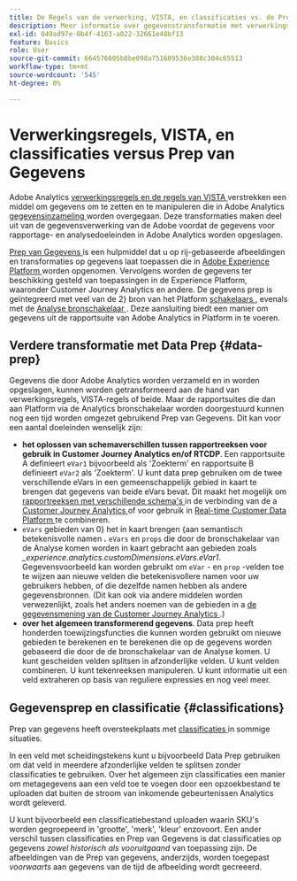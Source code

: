 ```yaml
---
title: De Regels van de verwerking, VISTA, en classificaties vs. de Prep van Gegevens voor de bron van Analytics schakelaar
description: Meer informatie over gegevenstransformatie met verwerkingsregels en VISTA versus Data Prep
exl-id: 049ad97e-0b4f-4163-a022-32661e48bf13
feature: Basics
role: User
source-git-commit: 664576605b8be098a751609536e388c304c65513
workflow-type: tm+mt
source-wordcount: '545'
ht-degree: 0%

---
```


# Verwerkingsregels, VISTA, en classificaties versus Prep van Gegevens

Adobe Analytics [ verwerkingsregels en de regels van VISTA ](https://experienceleague.adobe.com/docs/analytics/admin/admin-tools/processing-rules/processing-rules-configuration/processing-rule-order.html) verstrekken een middel om gegevens om te zetten en te manipuleren die in Adobe Analytics [ gegevensinzameling ](https://experienceleague.adobe.com/docs/analytics/analyze/reports-analytics/reporting-interface/overview-data-collection.html) worden overgegaan. Deze transformaties maken deel uit van de gegevensverwerking van de Adobe voordat de gegevens voor rapportage- en analysedoeleinden in Adobe Analytics worden opgeslagen.

[ Prep van Gegevens ](https://experienceleague.adobe.com/docs/experience-platform/data-prep/home.html) is een hulpmiddel dat u op rij-gebaseerde afbeeldingen en transformaties op gegevens laat toepassen die in [ Adobe Experience Platform ](https://experienceleague.adobe.com/docs/experience-platform.html) worden opgenomen. Vervolgens worden de gegevens ter beschikking gesteld van toepassingen in de Experience Platform, waaronder Customer Journey Analytics en andere. De gegevens prep is geïntegreerd met veel van de 2&rbrace; bron van het Platform [ schakelaars ](https://experienceleague.adobe.com/docs/experience-platform/sources/home.html), evenals met de [ Analyse bronschakelaar ](https://experienceleague.adobe.com/docs/experience-platform/sources/ui-tutorials/create/adobe-applications/analytics.html). Deze aansluiting biedt een manier om gegevens uit de rapportsuite van Adobe Analytics in Platform in te voeren.

## Verdere transformatie met Data Prep {#data-prep}

Gegevens die door Adobe Analytics worden verzameld en in worden opgeslagen, kunnen worden getransformeerd aan de hand van verwerkingsregels, VISTA-regels of beide. Maar de rapportsuites die dan aan Platform via de Analytics bronschakelaar worden doorgestuurd kunnen nog een tijd worden omgezet gebruikend Prep van Gegevens. Dit kan voor een aantal doeleinden wenselijk zijn:

* **het oplossen van schemaverschillen tussen rapportreeksen voor gebruik in Customer Journey Analytics en/of RTCDP**. Een rapportsuite A definieert `eVar1` bijvoorbeeld als &#39;Zoekterm&#39; en rapportsuite B definieert `eVar2` als &#39;Zoekterm&#39;. U kunt data prep gebruiken om de twee verschillende eVars in een gemeenschappelijk gebied in kaart te brengen dat gegevens van beide eVars bevat. Dit maakt het mogelijk om [ rapportreeksen met verschillende schema&#39;s ](https://experienceleague.adobe.com/docs/analytics-platform/using/cja-usecases/combine-report-suites.html) in de verbinding van de a [ Customer Journey Analytics ](/help/connections/overview.md) of voor gebruik in [ Real-time Customer Data Platform ](https://experienceleague.adobe.com/docs/platform-learn/tutorials/application-services/rtcdp/understanding-the-real-time-customer-data-platform.html) te combineren.
* `eVars` gebieden van 0&rbrace; het in kaart brengen &lbrace;aan semantisch betekenisvolle namen **.** `eVars` en `props` die door de bronschakelaar van de Analyse komen worden in kaart gebracht aan gebieden zoals _\_experience.analytics.customDimensions.eVars.eVar1_. Gegevensvoorbeeld kan worden gebruikt om `eVar` - en `prop` -velden toe te wijzen aan nieuwe velden die betekenisvollere namen voor uw gebruikers hebben, of die dezelfde namen hebben als andere gegevensbronnen. (Dit kan ook via andere middelen worden verwezenlijkt, zoals het anders noemen van de gebieden in a [ de gegevensmening van de Customer Journey Analytics ](/help/data-views/create-dataview.md).)
* **over het algemeen transformerend gegevens**. Data prep heeft honderden toewijzingsfuncties die kunnen worden gebruikt om nieuwe gebieden te berekenen en te berekenen die op de gegevens worden gebaseerd die door de de bronschakelaar van de Analyse komen. U kunt gescheiden velden splitsen in afzonderlijke velden. U kunt velden combineren. U kunt tekenreeksen manipuleren. U kunt informatie uit een veld extraheren op basis van reguliere expressies en nog veel meer.

## Gegevensprep en classificatie {#classifications}

Prep van gegevens heeft oversteekplaats met [ classificaties ](https://experienceleague.adobe.com/docs/analytics/components/classifications/c-classifications.html) in sommige situaties.

In een veld met scheidingstekens kunt u bijvoorbeeld Data Prep gebruiken om dat veld in meerdere afzonderlijke velden te splitsen zonder classificaties te gebruiken. Over het algemeen zijn classificaties een manier om metagegevens aan een veld toe te voegen door een opzoekbestand te uploaden dat buiten de stroom van inkomende gebeurtenissen Analytics wordt geleverd.

U kunt bijvoorbeeld een classificatiebestand uploaden waarin SKU&#39;s worden gegroepeerd in &#39;grootte&#39;, &#39;merk&#39;, &#39;kleur&#39; enzovoort. Een ander verschil tussen classificaties en Prep van Gegevens is dat classificaties op gegevens _zowel historisch als vooruitgaand_ van toepassing zijn. De afbeeldingen van de Prep van gegevens, anderzijds, worden toegepast _voorwaarts_ aan gegevens van de tijd de afbeelding wordt gecreeerd.

